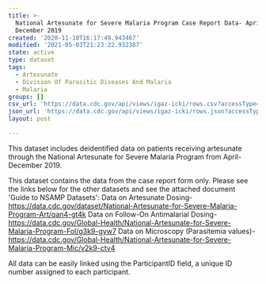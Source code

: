 ```yaml
---
title: >-
  National Artesunate for Severe Malaria Program Case Report Data- April to
  December 2019
created: '2020-11-10T16:17:49.943467'
modified: '2021-05-03T21:23:22.932387'
state: active
type: dataset
tags:
  - Artesunate
  - Division Of Parasitic Diseases And Malaria
  - Malaria
groups: []
csv_url: 'https://data.cdc.gov/api/views/igaz-icki/rows.csv?accessType=DOWNLOAD'
json_url: 'https://data.cdc.gov/api/views/igaz-icki/rows.json?accessType=DOWNLOAD'
layout: post

---
```

This dataset includes deidentified data on patients receiving artesunate through the National Artesunate for Severe Malaria Program from April- December 2019. 

This dataset contains the data from the case report form only.
Please see the links below for the other datasets and see the attached document 'Guide to NSAMP Datasets':
Data on Artesunate Dosing- https://data.cdc.gov/dataset/National-Artesunate-for-Severe-Malaria-Program-Art/qan4-gt4k
Data on Follow-On Antimalarial Dosing- https://data.cdc.gov/Global-Health/National-Artesunate-for-Severe-Malaria-Program-Fol/g3k9-gyw7
Data on Microscopy (Parasitemia values)- https://data.cdc.gov/Global-Health/National-Artesunate-for-Severe-Malaria-Program-Mic/v2k9-ctv4

All data can be easily linked using the ParticipantID field, a unique ID number assigned to each participant.
